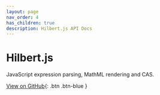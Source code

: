 ```yaml
---
layout: page
nav_order: 4
has_children: true
description: Hilbert.js API Docs
---
```


# Hilbert.js

JavaScript expression parsing, MathML rendering and CAS.

[View on GitHub](https://github.com/mathigon/hilbert.js){: .btn .btn-blue }
